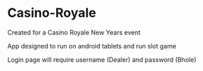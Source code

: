 # Casino-Royale

Created for a Casino Royale New Years event

App designed to run on android tablets and run slot game

Login page will require username (Dealer) and password (Bhole)
